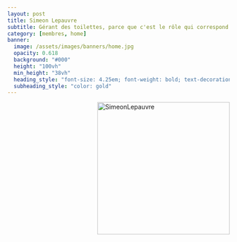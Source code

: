 ```yaml
---
layout: post
title: Simeon Lepauvre
subtitle: Gérant des toilettes, parce que c'est le rôle qui correspond le mieux à ma personnalité.
category: [membres, home]
banner:
  image: /assets/images/banners/home.jpg
  opacity: 0.618
  background: "#000"
  height: "100vh"
  min_height: "38vh"
  heading_style: "font-size: 4.25em; font-weight: bold; text-decoration: underline"
  subheading_style: "color: gold"
---
```


<img src="{{site.baseurl | prepend: site.url}}assets/images/members/SimeonLepauvre.jpg" alt="SimeonLepauvre" style="float: right; width: 300px; height: auto;"/>

























